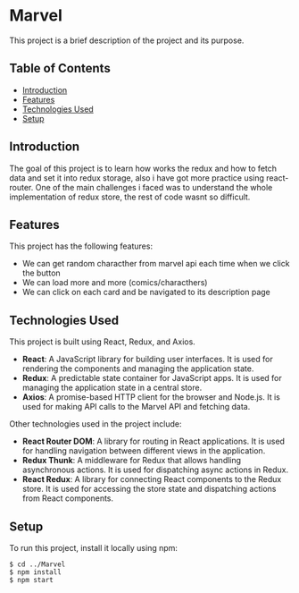 # Marvel

This project is a brief description of the project and its purpose.

## Table of Contents

- [Introduction](#introduction)
- [Features](#features)
- [Technologies Used](#technologies-used)
- [Setup](#setup)

## Introduction

The goal of this project is to learn how works the redux and how to fetch data and set it into redux storage, also i have got more practice using react-router. One of the main challenges i faced was to understand the whole implementation of redux store, the rest of code wasnt so difficult.

## Features

This project has the following features:

- We can get random characther from marvel api each time when we click the button 
- We can load more and more (comics/characthers)
- We can click on each card and be navigated to its description page

## Technologies Used

This project is built using React, Redux, and Axios.

- **React**: A JavaScript library for building user interfaces. It is used for rendering the components and managing the application state.
- **Redux**: A predictable state container for JavaScript apps. It is used for managing the application state in a central store.
- **Axios**: A promise-based HTTP client for the browser and Node.js. It is used for making API calls to the Marvel API and fetching data.

Other technologies used in the project include:

- **React Router DOM**: A library for routing in React applications. It is used for handling navigation between different views in the application.
- **Redux Thunk**: A middleware for Redux that allows handling asynchronous actions. It is used for dispatching async actions in Redux.
- **React Redux**: A library for connecting React components to the Redux store. It is used for accessing the store state and dispatching actions from React components.


## Setup
To run this project, install it locally using npm:

```
$ cd ../Marvel
$ npm install
$ npm start
```
